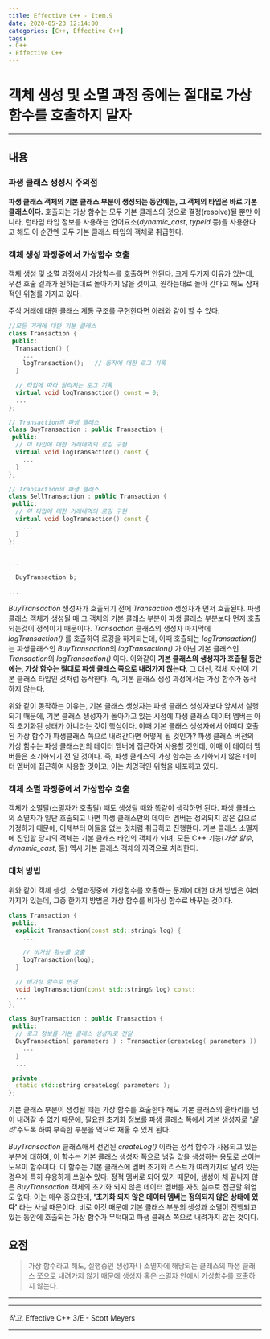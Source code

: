 ```yaml
---
title: Effective C++ - Item.9
date: 2020-05-23 12:14:00
categories: [C++, Effective C++]
tags:
- C++
- Effective C++
---
```


# 객체 생성 및 소멸 과정 중에는 절대로 가상 함수를 호출하지 말자

---

## 내용

### 파생 클래스 생성시 주의점

**파생 클래스 객체의 기본 클래스 부분이 생성되는 동안에는, 그 객체의 타입은 바로 기본 클래스이다.** 호출되는 가상 함수는 모두 기본 클래스의 것으로 결정(resolve)될 뿐만 아니라, 런타임 타입 정보를 사용하는 언어요소(*dynamic_cast*, *typeid* 등)을 사용한다고 해도 이 순간엔 모두 기본 클래스 타입의 객체로 취급한다.

### 객체 생성 과정중에서 가상함수 호출

객체 생성 및 소멸 과정에서 가상함수를 호출하면 안된다. 크게 두가지 이유가 있는데, 우선 호출 결과가 원하는대로 돌아가지 않을 것이고, 원하는대로 돌아 간다고 해도 잠재적인 위험를 가지고 있다.

주식 거래에 대한 클래스 계통 구조를 구현한다면 아래와 같이 할 수 있다.

```cpp
//모든 거래에 대한 기본 클래스
class Transaction {
 public:
  Transaction() {
    ...
    logTransaction();   // 동작에 대한 로그 기록
  }

  // 타입에 따라 달라지는 로그 기록
  virtual void logTransaction() const = 0;
  ...
};

// Transaction의 파생 클래스
class BuyTransaction : public Transaction {
 public:
  // 이 타입에 대한 거래내역의 로깅 구현
  virtual void logTransaction() const {
    ...
  }
};

// Transaction의 파생 클래스
class SellTransaction : public Transaction {
 public:
  // 이 타입에 대한 거래내역의 로깅 구현
  virtual void logTransaction() const {
    ...
  }
};


...

  BuyTransaction b;

...
```

*BuyTransaction* 생성자가 호출되기 전에 *Transaction* 생성자가 먼저 호출된다. 파생 클래스 객체가 생성될 때 그 객체의 기본 클래스 부분이 파생 클래스 부분보다 먼저 호출되는것이 정석이기 때문이다. *Transaction* 클래스의 생성자 마지막에 *logTransaction()* 를 호출하여 로깅을 하게되는데, 이때 호출되는 *logTransaction()* 는 파생클래스인 *BuyTransaction*의 *logTransaction()* 가 아닌 기본 클래스인 *Transaction*의 *logTransaction()* 이다. 이와같이 **기본 클래스의 생성자가 호출될 동안에는, 가상 함수는 절대로 파생 클래스 쪽으로 내려가지 않는다**. 그 대신, 객체 자신이 기본 클래스 타입인 것처럼 동작한다. 즉, 기본 클래스 생성 과정에서는 가상 함수가 동작하지 않는다.

위와 같이 동작하는 이유는, 기본 클래스 생성자는 파생 클래스 생성자보다 앞서서 실행되기 때문에, 기본 클래스 생성자가 돌아가고 있는 시점에 파생 클래스 데이터 멤버는 아직 초기화된 상태가 아니라는 것이 핵심이다. 이때 기본 클래스 생성자에서 어떠다 호출된 가상 함수가 파생클래스 쪽으로 내려간다면 어떻게 될 것인가? 파생 클래스 버전의 가상 함수는 파생 클래스만의 데이터 멤버에 접근하여 사용할 것인데, 이때 이 데이터 멤버들은 초기화되기 전 일 것이다. 즉, 파생 클래스의 가상 함수는 초기화되지 않은 데이터 멤버에 접근하여 사용할 것이고, 이는 치명적인 위험을 내포하고 있다.

### 객체 소멸 과정중에서 가상함수 호출

객체가 소멸될(소멸자가 호출될) 때도 생성될 때와 똑같이 생각하면 된다. 파생 클래스의 소멸자가 일단 호출되고 나면 파생 클래스만의 데이터 멤버는 정의되지 않은 값으로 가정하기 때문에, 이제부터 이들을 없는 것처럼 취급하고 진행한다. 기본 클래스 소멸자에 진입할 당시의 객체는 기본 클래스 타입의 객체가 되며, 모든 C++ 기능(*가상 함수*, *dynamic_cast*, 등) 역시 기본 클래스 객체의 자격으로 처리한다.

### 대처 방법

위와 같이 객체 생성, 소멸과정중에 가상함수를 호출하는 문제에 대한 대처 방법은 여러가지가 있는데, 그중 한가지 방법은 가상 함수를 비가상 함수로 바꾸는 것이다.

```cpp
class Transaction {
 public:
  explicit Transaction(const std::string& log) {
    ...

    // 비가상 함수를 호출
    logTransaction(log);
  }

  // 비가상 함수로 변경
  void logTransaction(const std::string& log) const;
  ...
};

class BuyTransaction : public Transaction {
 public:
  // 로그 정보를 기본 클래스 생성자로 전달
  BuyTransaction( parameters ) : Transaction(createLog( parameters )) {
    ...
  }
  ...

 private:
  static std::string createLog( parameters );
};
```

기본 클래스 부분이 생성될 떄는 가상 함수를 호출한다 해도 기본 클래스의 울타리를 넘어 내려갈 수 없기 때문에, 필요한 초기화 정보를 파생 클래스 쪽에서 기본 생성자로 '*올려*'주도록 하여 부족한 부분을 역으로 채울 수 있게 된다.

*BuyTransaction* 클래스애서 선언된 *createLog()* 이라는 정적 함수가 사용되고 있는 부분에 대하여, 이 함수는 기본 클래스 생성자 쪽으로 넘길 값을 생성하는 용도로 쓰이는 도우미 함수이다. 이 함수는 기본 클래스에 멤버 초기화 리스트가 여러가지로 달려 있는 경우에 특히 유용하게 쓰일수 있다. 정적 멤버로 되어 있기 때문에, 생성이 채 끝나지 않은 *BuyTransaction* 객체의 초기화 되지 않은 데이터 멤버를 자칫 실수로 접근할 위엄도 없다. 이는 매우 중요한데, **'초기화 되지 않은 데이터 멤버는 정의되지 않은 상태에 있다'** 라는 사실 때문이다. 비로 이것 때문에 기본 클래스 부분의 생성과 소멸이 진행되고 있는 동안에 호출되는 가상 함수가 무턱대고 파생 클래스 쪽으로 내려가지 않는 것이다.

## 요점

> 가상 함수라고 해도, 실행중인 생성자나 소멸자에 해당되는 클래스의 파생 클래스 쪼으로 내려가지 않기 때문에 생성자 혹은 소멸자 안에서 가상함수를 호출하지 않는다.

---
---
*참고*. Effective C++ 3/E - Scott Meyers

---
